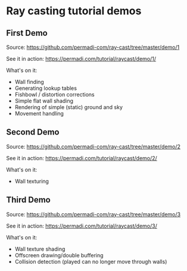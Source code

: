 # Ray casting tutorial demos

## First Demo
Source: https://github.com/permadi-com/ray-cast/tree/master/demo/1

See it in action: https://permadi.com/tutorial/raycast/demo/1/

What's on it:
* Wall finding
* Generating lookup tables
* Fishbowl / distortion corrections
* Simple flat wall shading
* Rendering of simple (static) ground and sky
* Movement handling

## Second Demo
Source: https://github.com/permadi-com/ray-cast/tree/master/demo/2

See it in action: https://permadi.com/tutorial/raycast/demo/2/

What's on it:
* Wall texturing

## Third Demo
Source: https://github.com/permadi-com/ray-cast/tree/master/demo/3

See it in action: https://permadi.com/tutorial/raycast/demo/3/

What's on it:
* Wall texture shading
* Offscreen drawing/double buffering
* Collision detection (played can no longer move through walls)
